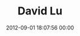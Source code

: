 ---
title: "David Lu"
date: 2012-09-01 18:07:56 00:00
permalink: /vellum
twitter: "vellum"
likes: [1341,629,467,545,58,1344,1371,158,724]
id: 1319
gravatar: "http://www.gravatar.com/avatar/7d7015f02af4ab90cda382a76b69e8f4"
---